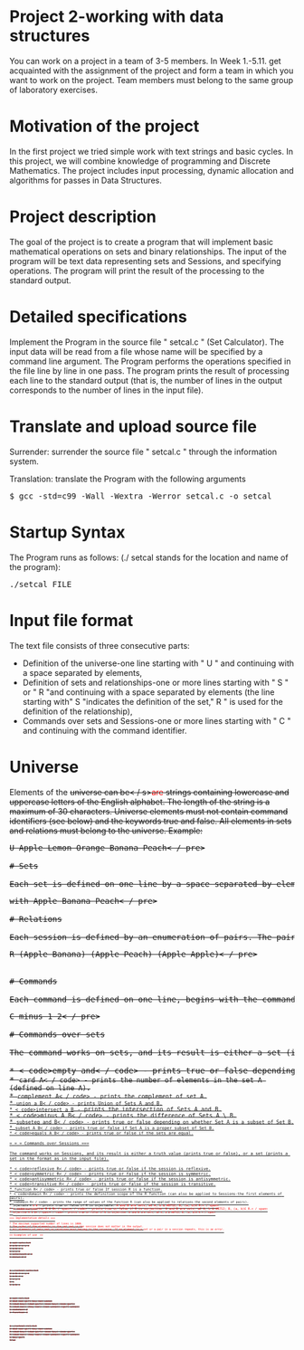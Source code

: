 # Project 2-working with data structures

You can work on a project in a team of 3-5 members. In Week 1.-5.11. get acquainted with the assignment of the project and form a team in which you want to work on the project. Team members must belong to the same group of laboratory exercises.

# Motivation of the project

In the first project we tried simple work with text strings and basic cycles. In this project, we will combine knowledge of programming and Discrete Mathematics. The project includes input processing, dynamic allocation and algorithms for passes in Data Structures.

# Project description

The goal of the project is to create a program that will implement basic mathematical operations on sets and binary relationships. The input of the program will be text data representing sets and Sessions, and specifying operations. The program will print the result of the processing to the standard output.

# Detailed specifications

Implement the Program in the source file " setcal.c " (Set Calculator). The input data will be read from a file whose name will be specified by a command line argument. The Program performs the operations specified in the file line by line in one pass. The program prints the result of processing each line to the standard output (that is, the number of lines in the output corresponds to the number of lines in the input file).

# Translate and upload source file

Surrender: surrender the source file " setcal.c " through the information system.

Translation: translate the Program with the following arguments

<pre>$ gcc -std=c99 -Wall -Wextra -Werror setcal.c -o setcal</pre>

# Startup Syntax

The Program runs as follows: (./ setcal stands for the location and name of the program):

<pre>./setcal FILE</pre>

# Input file format

The text file consists of three consecutive parts:
- Definition of the universe-one line starting with " U " and continuing with a space separated by elements,
- Definition of sets and relationships-one or more lines starting with " S " or " R "and continuing with a space separated by elements (the line starting with" S "indicates the definition of the set," R " is used for the definition of the relationship),
- Commands over sets and Sessions-one or more lines starting with " C " and continuing with the command identifier.
# Universe

Elements of the <s>universe can be< / s><span style= "color: red">are</span> strings containing lowercase and uppercase letters of the English alphabet. The length of the string is a maximum of 30 characters. Universe elements must not contain command identifiers (see below) and the keywords true and false. All elements in sets and relations must belong to the universe. Example:
<pre>U Apple Lemon Orange Banana Peach< / pre>

# Sets

Each set is defined on one line by a space separated by elements from the universe. The identifier of the set is the number of the line on which the set is defined (since the first line of the set is the universe, so the identifiers of the sets begin with the number 2). Set identifiers are used in operations (see below). Example of a set definition:
<pre>with Apple Banana Peach< / pre>

# Relations

Each session is defined by an enumeration of pairs. The pair is bounded by parentheses, the first and second elements of the pair are separated by a space. Individual pairs are separated by a space. Example:
<pre>R (Apple Banana) (Apple Peach) (Apple Apple)< / pre>


# Commands

Each command is defined on one line, begins with the command identifier, and the command arguments are separated by a space (both from the identifier and among themselves). The arguments of the command are numeric identifiers of sets and relations (positive integers, the number 1 identifies the set of the universe). Example:
<pre>C minus 1 2< / pre>

# Commands over sets

The command works on sets, and its result is either a set (in which case it prints the set in the same format as expected in the input file, i.e. it starts with an " S " and continues with a space separated by elements) or a truth value (in which case it prints true or false on a separate line) or a natural number (which prints on a separate line).

* < code>empty and< / code> - prints true or false depending on whether the set defined on line A is empty or non-empty.
* <code>card A< / code> - prints the number of elements in the set A (defined on line A).
* <code>complement A< / code> - prints the complement of set A.
* <code>union a B< / code> - prints Union of Sets A and B.
* < code>intersect a B</code> - prints the intersection of Sets A and B.
* < code>minus A B< / code> - prints the difference of Sets A \ B.
* <code>subseteq and B< / code> - prints true or false depending on whether Set A is a subset of Set B.
* <code>subset A B< / code> - prints true or false if Set A is a proper subset of Set B.
* < code>equals A B< / code> - prints true or false if the sets are equal.

= = = Commands over Sessions ===

The command works on Sessions, and its result is either a truth value (prints true or false), or a set (prints a set in the format as in the input file).

* < code>reflexive R< / code> - prints true or false if the session is reflexive.
* < code>symmetric R< / code> - prints true or false if the session is symmetric.
* < code>antisymmetric R< / code> - prints true or false if the session is antisymmetric.
* < code>transitive R< / code> - prints true or false if the session is transitive.
* <code>function R< / code> - prints true or false If session R is a function.
* < code>domain R< / code> - prints the definition scope of the R function (can also be applied to Sessions-the first elements of pairs).
* <code>codomain R< / code> - prints the range of values of the function R (can also be applied to relations-the second elements of pairs).
* <code>injectable R <span style="color:red" >A B</span></code> - prints true or false if R is injectable. <span style= "color:red">A and B are sets; a&#8712; A, b & #8712; B, (a, b)&#8712; R.< / span>
* < code>surjective R <span style= "color:red">A B< / span>< / code> - prints true or false if R is surjective. <span style= "color:red">A and B are sets; a&#8712; A, b & #8712; B, (a, b)&#8712; R.< / span>
* <code>bijective R <span style= "color:red">A B< / span>< / code> - prints true or false if R is bijective. <span style= "color:red">A and B are sets; a&#8712; A, b & #8712; B, (a, b)&#8712; R.< / span>

=== Implementation details ===

* The maximum supported number of lines is 1000.
* The order of the elements in the set and in the session does not matter in the output.
* All elements of sets and in relations must belong to the universe. If an element in a set or a pair in a session repeats, this is an error.

== Examples of use  ==

<pre>$ cat sets.txt
U a b c x y z
S a b c x
S x y z
C intersect 2 3
C minus 2 3</pre>
<pre>$ ./setcal sets.txt
U a b c x y z
S a b c x
S x y z
S x
S a b c</pre>

<pre>$ cat rel.txt
U dad mom girl boy man woman
R (dad boy) (dad girl) (mom boy) (mom girl)
R (dad man) (boy man) (mom woman) (girl woman)
C codomain 2
C function 3</pre>
<pre>$ ./setcal rel.txt
U dad mom girl boy man woman
R (dad boy) (dad girl) (mom boy) (mom girl)
R (dad man) (boy man) (mom woman) (girl woman)
S boy girl
true</pre>